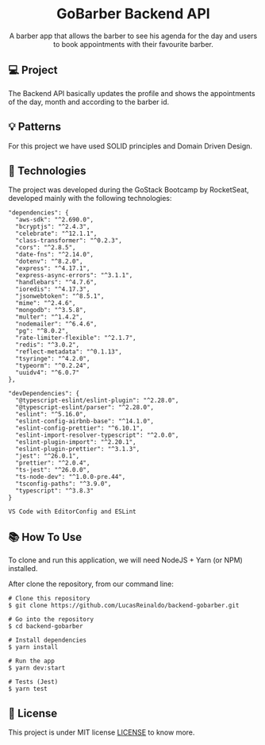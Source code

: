 <h1 align="center">GoBarber Backend API</h1>
<p align="center">A barber app that allows the barber to see his agenda for the day and users to book appointments with their favourite barber.</p>

## 💻 Project

The Backend API basically updates the profile and shows the appointments of the day, month and according to the barber id.

## 💡 Patterns

For this project we have used SOLID principles and Domain Driven Design.

## 🚀 Technologies

The project was developed during the GoStack Bootcamp by RocketSeat, developed mainly with the following technologies:

```
"dependencies": {
  "aws-sdk": "^2.690.0",
  "bcryptjs": "^2.4.3",
  "celebrate": "^12.1.1",
  "class-transformer": "^0.2.3",
  "cors": "^2.8.5",
  "date-fns": "^2.14.0",
  "dotenv": "^8.2.0",
  "express": "^4.17.1",
  "express-async-errors": "^3.1.1",
  "handlebars": "^4.7.6",
  "ioredis": "^4.17.3",
  "jsonwebtoken": "^8.5.1",
  "mime": "^2.4.6",
  "mongodb": "^3.5.8",
  "multer": "^1.4.2",
  "nodemailer": "^6.4.6",
  "pg": "^8.0.2",
  "rate-limiter-flexible": "^2.1.7",
  "redis": "^3.0.2",
  "reflect-metadata": "^0.1.13",
  "tsyringe": "^4.2.0",
  "typeorm": "^0.2.24",
  "uuidv4": "^6.0.7"
},

"devDependencies": {
  "@typescript-eslint/eslint-plugin": "^2.28.0",
  "@typescript-eslint/parser": "^2.28.0",
  "eslint": "^5.16.0",
  "eslint-config-airbnb-base": "^14.1.0",
  "eslint-config-prettier": "^6.10.1",
  "eslint-import-resolver-typescript": "^2.0.0",
  "eslint-plugin-import": "^2.20.1",
  "eslint-plugin-prettier": "^3.1.3",
  "jest": "^26.0.1",
  "prettier": "^2.0.4",
  "ts-jest": "^26.0.0",
  "ts-node-dev": "^1.0.0-pre.44",
  "tsconfig-paths": "^3.9.0",
  "typescript": "^3.8.3"
}

VS Code with EditorConfig and ESLint
```

## 📚 How To Use

To clone and run this application, we will need NodeJS + Yarn (or NPM) installed.

After clone the repository, from our command line:

```
# Clone this repository
$ git clone https://github.com/LucasReinaldo/backend-gobarber.git

# Go into the repository
$ cd backend-gobarber

# Install dependencies
$ yarn install

# Run the app
$ yarn dev:start

# Tests (Jest)
$ yarn test
```

## 📖 License

This project is under MIT license [LICENSE](LICENSE.md) to know more.
